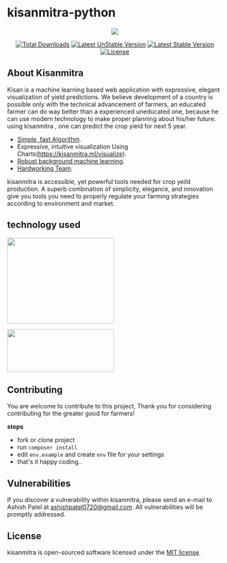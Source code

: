 # kisanmitra-python
<p align="center"><img src="http://www.indiawaterportal.org/sites/indiawaterportal.org/files/KSY.jpg"></p>

<p align="center">
<a href="https://packagist.org/packages/ashishpatel0720/kisanmitra"><img src="https://poser.pugx.org/ashishpatel0720/kisanmitra/downloads" alt="Total Downloads"></a>
<a href="https://packagist.org/packages/ashishpatel0720/kisanmitra"><img src="https://poser.pugx.org/ashishpatel0720/kisanmitra/v/unstable.svg" alt="Latest UnStable Version"></a>
<a href="https://packagist.org/packages/ashishpatel0720/kisanmitra"><img src="https://poser.pugx.org/ashishpatel0720/kisanmitra/v/stable.svg" alt="Latest Stable Version"></a>
<a href="https://packagist.org/packages/ashishpatel0720/kisanmitra"><img src="https://poser.pugx.org/ashishpatel0720/kisanmitra/license.svg" alt="License"></a>
</p>

## About Kisanmitra

Kisan is a machine learning based web application with expressive, elegant visualization of yield predictions.
We believe development of a country is possible only with the technical advancement of farmers,
an educated farmer can do way better than a experienced uneducated one, because he can use modern technology
to make proper planning about his/her future.
using kisanmitra , one can predict the crop yield for next 5 year.

- [Simple, fast Algorithm](https://kisanmitra.ml/predict).
- Expressive, intuitive visualization Using Charts(https://kisanmitra.ml/visualize).
- [Robust background machine learning](https://kisanmitra.ml/about).
- [Hardworking Team](https://kisanmitra.ml/team).

kisanmitra is accessible, yet powerful  tools needed for crop yeild production.
A superb combination of simplicity, elegance, and innovation give you tools you need to properly regulate your
farming strategies according to environment and market.

## technology used
<p >

<img width='250' height='200'  src="https://camo.githubusercontent.com/5ceadc94fd40688144b193fd8ece2b805d79ca9b/68747470733a2f2f6c61726176656c2e636f6d2f6173736574732f696d672f636f6d706f6e656e74732f6c6f676f2d6c61726176656c2e737667">
</p>
<p>
<img width='250' height='100' src="http://scikit-learn.org/stable/_static/scikit-learn-logo-small.png">
</p>

## Contributing
You are welcome to contribute to this project,
Thank you for considering contributing for the greater good for farmers! 

**steps**
- fork or clone project
- run `composer install`
- edit `env.example` and create `env` file for your settings
- that's it happy coding..

## Vulnerabilities

If you discover a vulnerability within kisanmitra, please send an e-mail to Ashish Patel at ashishpatel0720@gmail.com. All  vulnerabilities will be promptly addressed.

## License

kisanmitra is open-sourced software licensed under the [MIT license](http://opensource.org/licenses/MIT).
